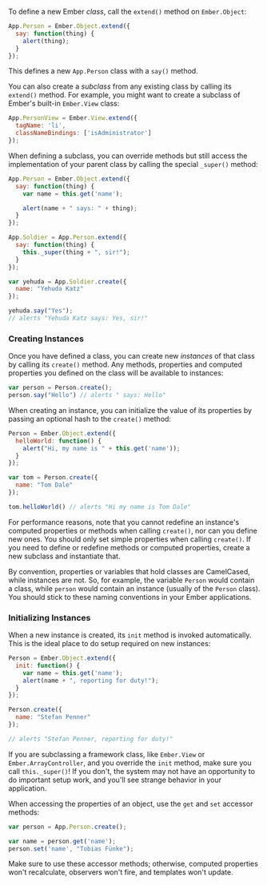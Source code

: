 To define a new Ember _class_, call the `extend()` method on
`Ember.Object`:

```javascript
App.Person = Ember.Object.extend({
  say: function(thing) {
    alert(thing);
  }
});
```

This defines a new `App.Person` class with a `say()` method.

You can also create a _subclass_ from any existing class by calling
its `extend()` method. For example, you might want to create a subclass
of Ember's built-in `Ember.View` class:

```js
App.PersonView = Ember.View.extend({
  tagName: 'li',
  classNameBindings: ['isAdministrator']
});
```

When defining a subclass, you can override methods but still access the
implementation of your parent class by calling the special `_super()`
method:

```javascript
App.Person = Ember.Object.extend({
  say: function(thing) {
    var name = this.get('name');

    alert(name + " says: " + thing);
  }
});

App.Soldier = App.Person.extend({
  say: function(thing) {
    this._super(thing + ", sir!");
  }
});

var yehuda = App.Soldier.create({
  name: "Yehuda Katz"
});

yehuda.say("Yes");
// alerts "Yehuda Katz says: Yes, sir!"
```

### Creating Instances

Once you have defined a class, you can create new _instances_ of that
class by calling its `create()` method. Any methods, properties and
computed properties you defined on the class will be available to
instances:

```javascript
var person = Person.create();
person.say("Hello") // alerts " says: Hello"
```

When creating an instance, you can initialize the value of its properties
by passing an optional hash to the `create()` method:

```javascript
Person = Ember.Object.extend({
  helloWorld: function() {
    alert("Hi, my name is " + this.get('name'));
  }
});

var tom = Person.create({
  name: "Tom Dale"
});

tom.helloWorld() // alerts "Hi my name is Tom Dale"
```

For performance reasons, note that you cannot redefine an instance's
computed properties or methods when calling `create()`, nor can you
define new ones. You should only set simple properties when calling
`create()`. If you need to define or redefine methods or computed
properties, create a new subclass and instantiate that.

By convention, properties or variables that hold classes are
CamelCased, while instances are not. So, for example, the variable
`Person` would contain a class, while `person` would contain an instance
(usually of the `Person` class). You should stick to these naming
conventions in your Ember applications.

### Initializing Instances

When a new instance is created, its `init` method is invoked
automatically. This is the ideal place to do setup required on new
instances:

```js
Person = Ember.Object.extend({
  init: function() {
    var name = this.get('name');
    alert(name + ", reporting for duty!");
  }
});

Person.create({
  name: "Stefan Penner"
});

// alerts "Stefan Penner, reporting for duty!"
```

If you are subclassing a framework class, like `Ember.View` or
`Ember.ArrayController`, and you override the `init` method, make sure
you call `this._super()`! If you don't, the system may not have an
opportunity to do important setup work, and you'll see strange behavior
in your application.

When accessing the properties of an object, use the `get`
and `set` accessor methods:

```js
var person = App.Person.create();

var name = person.get('name');
person.set('name', "Tobias Fünke");
```

Make sure to use these accessor methods; otherwise, computed properties won't
recalculate, observers won't fire, and templates won't update.
